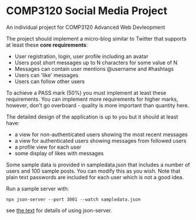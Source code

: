 # COMP3120 Social Media Project

An individual project for COMP3120 Advanced Web Devleopment

The project should implement a micro-blog similar to Twitter that supports at least these
__core requirements__:

* User registration, login, user profile including an avatar
* Users post short messages up to N characters for some value of N
* Messages can contain user mentions @username and #hashtags 
* Users can 'like' messages
* Users can follow other users

To achieve a PASS mark (50%) you must implement at least these requirements.  You can
implement more requirements for higher marks, however, don't go overboard - quality is
more important than quantity here.

The detailed design of the application is up to you but it should at least have:

* a view for non-authenticated users showing the most recent messages
* a view for authenticated users showing messages from followed users
* a profile view for each user
* some display of likes with messages

Some sample data is provided in sampledata.json that includes a number of users
and 100 sample posts.  You can modify this as you wish. Note that plain text
passwords are included for each user which is not a good idea.

Run a sample server with:

```
npx json-server --port 3001 --watch sampledata.json 
```

see [the text](https://fullstackopen.com/en/part2/getting_data_from_server) for details of 
using json-server.



